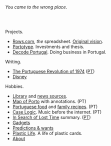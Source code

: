 <br/>

_You came to the wrong place_.

<br/>
<br/>

Projects.

- [Rows.com](https://rows.com), *the* spreadsheet. [Original vision](docs/2014-12-21-one-cell-to-rule-them-all.md).
- [Portotype](https://portotype.com). Investments and thesis.
- [Decode Portugal](https://decodeportugal.com). Doing business in Portugal.

Writing.
- [The Portuguese Revolution of 1974](/1974-04-25) ([PT](/1974-04-25/index-pt.md))
- [Disney](/disney)


Hobbies.

- [Library](library/library.html) and [news sources](about/news-sources.md).
- [Map of Porto](/porto/) with annotations. (PT)
- [Portuguese food](/portuguese-food/) and [family recipes](/family-recipes/). (PT)
- [Case Logic](/music/caselogic.md). Music before the internet. (PT)
- [In Search of Lost Time](/marcel-proust-in-search-of-lost-time/index.md) summary. ([PT](/marcel-proust-in-search-of-lost-time/index-pt.md))
- [Gadgets](docs/crush-index.html)
- [Predictions & wants](docs/predictions-and-wants.md)
- [Plastic Life](https://plasticlife.puter.site/). A life of plastic cards.
- [About](about/about.md)

